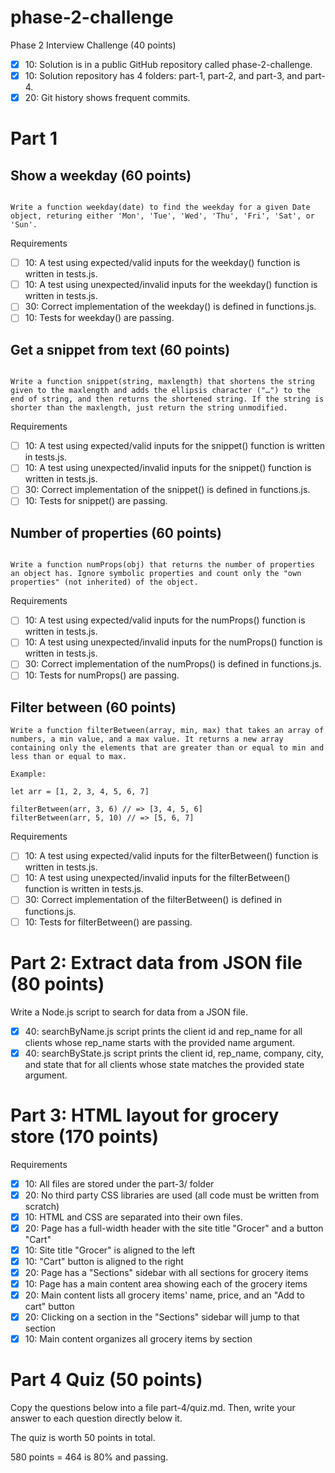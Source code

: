 # phase-2-challenge
Phase 2 Interview Challenge (40 points)
- [x] 10: Solution is in a public GitHub repository called phase-2-challenge.
- [x] 10: Solution repository has 4 folders: part-1, part-2, and part-3, and part-4.
- [x] 20: Git history shows frequent commits.

# Part 1 
## Show a weekday (60 points)
``` 

Write a function weekday(date) to find the weekday for a given Date object, returing either 'Mon', 'Tue', 'Wed', 'Thu', 'Fri', 'Sat', or 'Sun'.

``` 
Requirements

 - [ ] 10: A test using expected/valid inputs for the weekday() function is written in tests.js.
 - [ ] 10: A test using unexpected/invalid inputs for the weekday() function is written in tests.js.
 - [ ] 30: Correct implementation of the weekday() is defined in functions.js.
 - [ ] 10: Tests for weekday() are passing.
 
 ## Get a snippet from text (60 points)

 ``` 

Write a function snippet(string, maxlength) that shortens the string given to the maxlength and adds the ellipsis character ("…") to the end of string, and then returns the shortened string. If the string is shorter than the maxlength, just return the string unmodified.

```
Requirements

 - [ ] 10: A test using expected/valid inputs for the snippet() function is written in tests.js.
 - [ ] 10: A test using unexpected/invalid inputs for the snippet() function is written in tests.js.
 - [ ] 30: Correct implementation of the snippet() is defined in functions.js.
 - [ ] 10: Tests for snippet() are passing.
 
## Number of properties (60 points)

```

Write a function numProps(obj) that returns the number of properties an object has. Ignore symbolic properties and count only the "own properties" (not inherited) of the object.
```
Requirements

 - [ ] 10: A test using expected/valid inputs for the numProps() function is written in tests.js.
 - [ ] 10: A test using unexpected/invalid inputs for the numProps() function is written in tests.js.
 - [ ] 30: Correct implementation of the numProps() is defined in functions.js.
 - [ ] 10: Tests for numProps() are passing.

##  Filter between (60 points)
```
Write a function filterBetween(array, min, max) that takes an array of numbers, a min value, and a max value. It returns a new array containing only the elements that are greater than or equal to min and less than or equal to max.

Example:

let arr = [1, 2, 3, 4, 5, 6, 7]

filterBetween(arr, 3, 6) // => [3, 4, 5, 6]
filterBetween(arr, 5, 10) // => [5, 6, 7]
```
Requirements

 - [ ] 10: A test using expected/valid inputs for the filterBetween() function is written in tests.js.
 - [ ] 10: A test using unexpected/invalid inputs for the filterBetween() function is written in tests.js.
 - [ ] 30: Correct implementation of the filterBetween() is defined in functions.js.
 - [ ] 10: Tests for filterBetween() are passing.

# Part 2: Extract data from JSON file (80 points)
Write a Node.js script to search for data from a JSON file.

 - [x] 40: searchByName.js script prints the client id and rep_name for all clients whose rep_name starts with the provided name argument.
 - [x] 40: searchByState.js script prints the client id, rep_name, company, city, and state that for all clients whose state matches the provided state argument.

 # Part 3: HTML layout for grocery store (170 points)
 Requirements

 - [x] 10: All files are stored under the part-3/ folder
 - [x] 20: No third party CSS libraries are used (all code must be written from scratch)
 - [x] 10: HTML and CSS are separated into their own files.
 - [x] 20: Page has a full-width header with the site title "Grocer" and a button "Cart"
 - [x] 10: Site title "Grocer" is aligned to the left
 - [x] 10: "Cart" button is aligned to the right
 - [x] 20: Page has a "Sections" sidebar with all sections for grocery items
 - [x] 10: Page has a main content area showing each of the grocery items
 - [x] 20: Main content lists all grocery items' name, price, and an "Add to cart" button
 - [x] 20: Clicking on a section in the "Sections" sidebar will jump to that section
 - [x] 10: Main content organizes all grocery items by section

 # Part 4 Quiz (50 points)
 Copy the questions below into a file part-4/quiz.md. Then, write your answer to each question directly below it.

The quiz is worth 50 points in total.

580 points = 464 is 80% and passing.